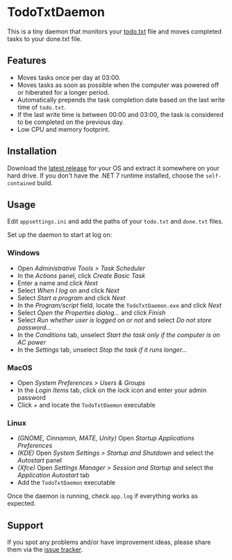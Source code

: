 # TodoTxtDaemon

This is a tiny daemon that monitors your [todo.txt](https://github.com/todotxt/todo.txt) 
file and moves completed tasks to your done.txt file. 

## Features

* Moves tasks once per day at 03:00.
* Moves tasks as soon as possible when the computer was powered off or hiberated for a longer period.
* Automatically prepends the task completion date based on the last write time of `todo.txt`. 
* If the last write time is between 00:00 and 03:00, the task is considered to be completed on the previous day.
* Low CPU and memory footprint.

## Installation

Download the [latest release](https://github.com/yavorfingarov/TodoTxtDaemon/releases) for your OS and 
extract it somewhere on your hard drive. If you don't have the .NET 7 runtime installed, choose 
the `self-contained` build.

## Usage

Edit `appsettings.ini` and add the paths of your `todo.txt` and `done.txt` files.

Set up the daemon to start at log on:

### Windows

* Open _Administrative Tools > Task Scheduler_
* In the _Actions_ panel, click _Create Basic Task_
* Enter a name and click _Next_
* Select _When I log on_ and click _Next_
* Select _Start a program_ and click _Next_
* In the _Program/script_ field, locate the `TodoTxtDaemon.exe` and click _Next_
* Select _Open the Properties dialog..._ and click _Finish_
* Select _Run whether user is logged on or not_ and select _Do not store password..._
* In the _Conditions_ tab, unselect _Start the task only if the computer is on AC power_
* In the _Settings_ tab, unselect _Stop the task if it runs longer..._

### MacOS

* Open _System Preferences > Users & Groups_
* In the _Login Items_ tab, click on the lock icon and enter your admin password
* Click _+_ and locate the `TodoTxtDaemon` executable

### Linux

* _(GNOME, Cinnamon, MATE, Unity)_ Open _Startup Applications Preferences_
* _(KDE)_ Open _System Settings > Startup and Shutdown_ and select the _Autostart_ panel
* _(Xfce)_ Open _Settings Manager > Session and Startup_ and select the _Application Autostart_ tab
* Add the `TodoTxtDaemon` executable

Once the daemon is running, check `app.log` if everything works as expected.

## Support

If you spot any problems and/or have improvement ideas, please share them via
the [issue tracker](https://github.com/yavorfingarov/TodoTxtDaemon/issues).

